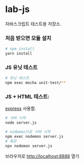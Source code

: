 # lab-js

자바스크립트 테스트용 저장소.

### 처음 받으면 모듈 설치

```bash
# npm install
yarn install
```

### JS 유닛 테스트

```bash
# 유닛 테스트
npm exec mocha unit-test/**
```

### JS + HTML 테스트:

[express](https://expressjs.com) 사용함.

```bash
# 서버 시작
node server.js

# nodemon으로 서버 시작
npm exec nodemon server.js
# 혹은
npx nodemon server.js
```

브라우저로 [http://localhost:8888](http://localhost:8888) 열기

